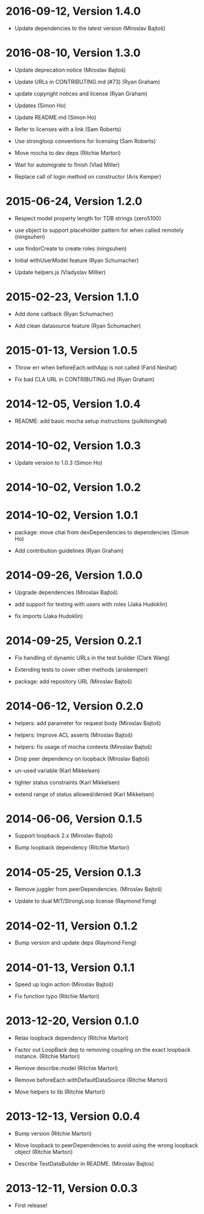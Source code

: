 2016-09-12, Version 1.4.0
=========================

 * Update dependencies to the latest version (Miroslav Bajtoš)


2016-08-10, Version 1.3.0
=========================

 * Update deprecation notice (Miroslav Bajtoš)

 * Update URLs in CONTRIBUTING.md (#73) (Ryan Graham)

 * update copyright notices and license (Ryan Graham)

 * Updates (Simon Ho)

 * Update README.md (Simon Ho)

 * Refer to licenses with a link (Sam Roberts)

 * Use strongloop conventions for licensing (Sam Roberts)

 * Move mocha to dev deps (Ritchie Martori)

 * Wait for automigrate to finish (Vlad Miller)

 * Replace call of login method on constructor (Aris Kemper)


2015-06-24, Version 1.2.0
=========================

 * Respect model property length for TDB strings (zero5100)

 * use object to support placeholder pattern for when called remotely (ningsuhen)

 * use findorCreate to create roles (ningsuhen)

 * Initial withUserModel feature (Ryan Schumacher)

 * Update helpers.js (Vladyslav Millier)


2015-02-23, Version 1.1.0
=========================

 * Add done callback (Ryan Schumacher)

 * Add clean datasource feature (Ryan Schumacher)


2015-01-13, Version 1.0.5
=========================

 * Throw err when beforeEach.withApp is not called (Farid Neshat)

 * Fix bad CLA URL in CONTRIBUTING.md (Ryan Graham)


2014-12-05, Version 1.0.4
=========================

 * README: add basic mocha setup instructions (pulkitsinghal)


2014-10-02, Version 1.0.3
=========================

 * Update version to 1.0.3 (Simon Ho)


2014-10-02, Version 1.0.2
=========================



2014-10-02, Version 1.0.1
=========================

 * package: move chai from devDependencies to dependencies (Simon Ho)

 * Add contribution guidelines (Ryan Graham)


2014-09-26, Version 1.0.0
=========================

 * Upgrade dependencies (Miroslav Bajtoš)

 * add support for testing with users with roles (Jaka Hudoklin)

 * fix imports (Jaka Hudoklin)


2014-09-25, Version 0.2.1
=========================

 * Fix handling of dynamic URLs in the test builder (Clark Wang)

 * Extending tests to cover other methods (ariskemper)

 * package: add repository URL (Miroslav Bajtoš)


2014-06-12, Version 0.2.0
=========================

 * helpers: add parameter for request body (Miroslav Bajtoš)

 * helpers: Improve ACL asserts (Miroslav Bajtoš)

 * helpers: fix usage of mocha contexts (Miroslav Bajtoš)

 * Drop peer dependency on loopback (Miroslav Bajtoš)

 * un-used variable (Karl Mikkelsen)

 * tighter status constraints (Karl Mikkelsen)

 * extend range of status allowed/denied (Karl Mikkelsen)


2014-06-06, Version 0.1.5
=========================

 * Support loopback 2.x (Miroslav Bajtoš)

 * Bump loopback dependency (Ritchie Martori)


2014-05-25, Version 0.1.3
=========================

 * Remove juggler from peerDependencies. (Miroslav Bajtoš)

 * Update to dual MIT/StrongLoop license (Raymond Feng)


2014-02-11, Version 0.1.2
=========================

 * Bump version and update deps (Raymond Feng)


2014-01-13, Version 0.1.1
=========================

 * Speed up login action (Miroslav Bajtoš)

 * Fix function typo (Ritchie Martori)


2013-12-20, Version 0.1.0
=========================

 * Relax loopback dependency (Ritchie Martori)

 * Factor out LoopBack dep to removing coupling on the exact loopback instance. (Ritchie Martori)

 * Remove describe.model (Ritchie Martori)

 * Remove beforeEach.withDefaultDataSource (Ritchie Martori)

 * Move helpers to lib (Ritchie Martori)


2013-12-13, Version 0.0.4
=========================

 * Bump version (Ritchie Martori)

 * Move loopback to peerDependencies to avoid using the wrong loopback object (Ritchie Martori)

 * Describe TestDataBuilder in README. (Miroslav Bajtos)


2013-12-11, Version 0.0.3
=========================

 * First release!
